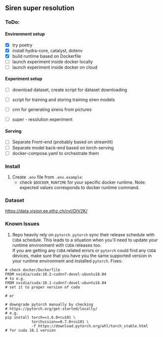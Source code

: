## Siren super resolution

### ToDo:
#### Environment setup
- [x] try poetry  
- [x] install hydra-core, catalyst, dotenv 
- [x] build runtime based on Dockerfile 
- [ ] launch experiment inside docker locally
- [ ] launch experiment inside docker on cloud

#### Experiment setup
- [ ] download dataset, create script for dataset downloading 
- [ ] script for training and storing training siren models
- [ ] cnn for generating sirens from pictures
- [ ] super - resolution experiment


#### Serving
- [ ] Separate Front-end (probably based on streamlit) 
- [ ] Separate model back-end based on torch-serving
- [ ] docker-compose.yaml to orchestrate them 
 
### Install
1. Create `.env` file from `.env.example`:
    -   check `$DOCKER_RUNTIME` for your specific docker runtime. 
        Note: expected values corresponds to docker runtime command.
  

### Dataset

https://data.vision.ee.ethz.ch/cvl/DIV2K/

### Known Issues

1. Repo heavily rely on `pytorch`. 
`pytorch` sync their release schedule with `CUDA` schedule.
This leads to a situation when you'll need to update your runtime
environment with `CUDA` releases too.  
If you are getting any `CUDA` related errors or `pytorch` could find
any `CUDA` devices, make sure that you have you the same supported 
version in your runtime environment and installed `pytorch`.
Fixes: 
```
# check docker/Dockerfile
FROM nvidia/cuda:10.2-cudnn7-devel-ubuntu18.04
# to e.g.
FROM nvidia/cuda:10.1-cudnn7-devel-ubuntu18.04
# set it to proper version of cuda

# or

# downgrade pytorch manually by checking
# https://pytorch.org/get-started/locally/
# e.g.
pip install torch==1.6.0+cu101 \
            torchvision==0.7.0+cu101 \
            -f https://download.pytorch.org/whl/torch_stable.html
# for cuda 10.1 version 
```  
